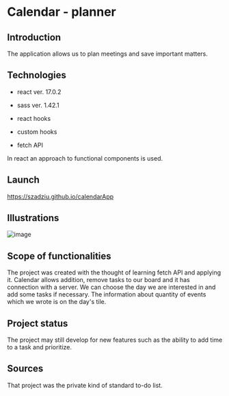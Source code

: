 # Calendar - planner

## Introduction

The application allows us to plan meetings and save important matters.

## Technologies

* react ver. 17.0.2
* sass ver. 1.42.1

* react hooks
* custom hooks
* fetch API

In react an approach to functional components is used.

## Launch

https://szadziu.github.io/calendarApp

## Illustrations

![image](https://user-images.githubusercontent.com/73105872/154993013-753cb945-235e-4894-9f2a-ca3bd6c92035.png)


## Scope of functionalities

The project was created with the thought of learning fetch API and applying it. Calendar allows addition, remove tasks to our board and it has connection with a server. We can choose the day we are interested in and add some tasks if necessary. The information about quantity of events which we wrote is on the day's tile.

## Project status

The project may still develop for new features such as the ability to add time to a task and prioritize.

## Sources

That project was the private kind of standard to-do list. 
